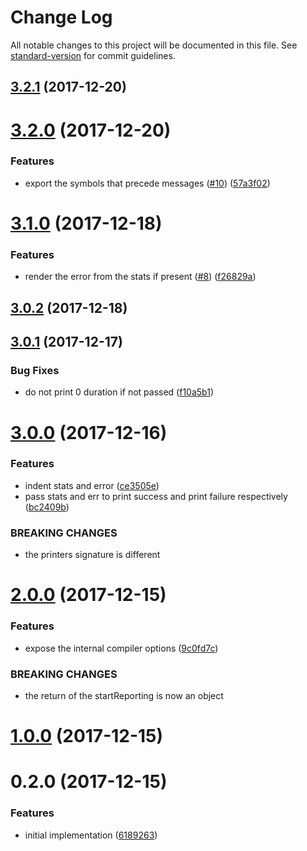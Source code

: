 # Change Log

All notable changes to this project will be documented in this file. See [standard-version](https://github.com/conventional-changelog/standard-version) for commit guidelines.

<a name="3.2.1"></a>
## [3.2.1](https://github.com/moxystudio/webpack-sane-compiler-reporter/compare/v3.2.0...v3.2.1) (2017-12-20)



<a name="3.2.0"></a>
# [3.2.0](https://github.com/moxystudio/webpack-sane-compiler-reporter/compare/v3.1.0...v3.2.0) (2017-12-20)


### Features

* export the symbols that precede messages ([#10](https://github.com/moxystudio/webpack-sane-compiler-reporter/issues/10)) ([57a3f02](https://github.com/moxystudio/webpack-sane-compiler-reporter/commit/57a3f02))



<a name="3.1.0"></a>
# [3.1.0](https://github.com/moxystudio/webpack-sane-compiler-reporter/compare/v3.0.2...v3.1.0) (2017-12-18)


### Features

* render the error from the stats if present ([#8](https://github.com/moxystudio/webpack-sane-compiler-reporter/issues/8)) ([f26829a](https://github.com/moxystudio/webpack-sane-compiler-reporter/commit/f26829a))



<a name="3.0.2"></a>
## [3.0.2](https://github.com/moxystudio/webpack-sane-compiler-reporter/compare/v3.0.1...v3.0.2) (2017-12-18)



<a name="3.0.1"></a>
## [3.0.1](https://github.com/moxystudio/webpack-sane-compiler-reporter/compare/v3.0.0...v3.0.1) (2017-12-17)


### Bug Fixes

* do not print 0 duration if not passed ([f10a5b1](https://github.com/moxystudio/webpack-sane-compiler-reporter/commit/f10a5b1))



<a name="3.0.0"></a>
# [3.0.0](https://github.com/moxystudio/webpack-sane-compiler-reporter/compare/v2.0.0...v3.0.0) (2017-12-16)


### Features

* indent stats and error ([ce3505e](https://github.com/moxystudio/webpack-sane-compiler-reporter/commit/ce3505e))
* pass stats and err to print success and print failure respectively ([bc2409b](https://github.com/moxystudio/webpack-sane-compiler-reporter/commit/bc2409b))


### BREAKING CHANGES

* the printers signature is different



<a name="2.0.0"></a>
# [2.0.0](https://github.com/moxystudio/webpack-sane-compiler-reporter/compare/v1.0.0...v2.0.0) (2017-12-15)


### Features

* expose the internal compiler options ([9c0fd7c](https://github.com/moxystudio/webpack-sane-compiler-reporter/commit/9c0fd7c))


### BREAKING CHANGES

* the return of the startReporting is now an object



<a name="1.0.0"></a>
# [1.0.0](https://github.com/moxystudio/webpack-sane-compiler-reporter/compare/v0.2.0...v1.0.0) (2017-12-15)



<a name="0.2.0"></a>
# 0.2.0 (2017-12-15)


### Features

* initial implementation ([6189263](https://github.com/moxystudio/webpack-sane-compiler-reporter/commit/6189263))
